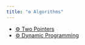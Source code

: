```yaml
---
title: "⚙️ Algorithms"
---
```

- [⚙️ Two Pointers](notes/Two%20Pointers.md)
- [⚙️ Dynamic Programming](notes/Dynamic%20Programming.md)
